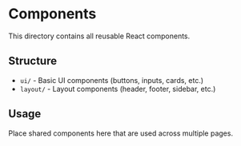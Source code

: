 # Components

This directory contains all reusable React components.

## Structure

- `ui/` - Basic UI components (buttons, inputs, cards, etc.)
- `layout/` - Layout components (header, footer, sidebar, etc.)

## Usage

Place shared components here that are used across multiple pages.
